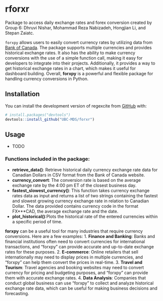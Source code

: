 
<!-- README.md is generated from README.Rmd. Please edit that file -->

# rforxr

<!-- badges: start -->
<!-- badges: end -->

Package to access daily exchange rates and forex conversion created by
Group 6: Dhruvi Nishar, Mohammad Reza Nabizadeh, Hongjian Li, and Stepan
Zaiatc.

`forxpy` allows users to easily convert currency rates by utilizing data
from [Bank of
Canada](https://www.bankofcanada.ca/rates/exchange/daily-exchange-rates/).
The package supports multiple currencies and provides historical
exchange rates. It also has the ability to make currency conversions
with the use of a simple function call, making it easy for developers to
integrate into their projects. Additionally, it provides a way to get
historical exchange rates in a chart, which makes it useful for
dashboard building. Overall, **forxpy** is a powerful and flexible
package for handling currency conversions in Python.

## Installation

You can install the development version of regexcite from
[GitHub](https://github.com/) with:

``` r
# install.packages("devtools")
devtools::install_github("UBC-MDS/forxr")
```

## Usage

- TODO

### Functions included in the package:

- **retrieve_data()**: Retrieve historical daily currency exchange rate
  data for Canadian Dollars in CSV format from the Bank of Canada
  website.
- **currency_convert**: The conversion rate is based on the average
  exchange rate by the 4:00 pm ET of the closest business day.
- **fastest_slowest_currency()**: This function takes currency exchange
  rates data as input and returns a list of two strings containing the
  fastest and slowest growing currency exchange rate in relation to
  Canadian Dollar. The data provided contains currency code in the
  format FX\*\*\*CAD, the average exchange rate and the date.
- **plot_historical()**:Plots the historical rate of the entered
  currencies within a specific period of time.

**forxpy** can be a useful tool for many industries that require
currency conversions. Here are a few examples: 1. **Finance and
Banking**: Banks and financial institutions often need to convert
currencies for international transactions, and “forxpy” can provide
accurate and up-to-date exchange rates for these purposes. 2.
**E-commerce**: Online retailers that sell internationally may need to
display prices in multiple currencies, and “forxpy” can help them
convert the prices in real-time. 3. **Travel and Tourism**: Travel
agencies and booking websites may need to convert currency for pricing
and budgeting purposes, and “forxpy” can provide them with accurate
exchange rates. 4. **Data Analysis**: Companies that conduct global
business can use “forxpy” to collect and analyze historical exchange
rate data, which can be useful for making business decisions and
forecasting.
